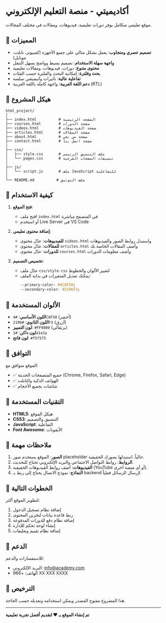 # أكاديميتي - منصة التعليم الإلكتروني

موقع تعليمي متكامل يوفر دورات تعليمية، فيديوهات، ومقالات في مختلف المجالات.

## 🎯 المميزات

- **تصميم عصري ومتجاوب**: يعمل بشكل مثالي على جميع الأجهزة (كمبيوتر، تابلت، موبايل)
- **واجهة سهلة الاستخدام**: تصميم بسيط وواضح يسهل التنقل
- **محتوى متنوع**: دورات، فيديوهات، ومقالات تعليمية
- **بحث وفلترة**: إمكانية البحث والفلترة حسب الفئات
- **تفاعلية عالية**: تأثيرات وانيميشن سلسة
- **دعم اللغة العربية**: واجهة كاملة باللغة العربية (RTL)

## 📁 هيكل المشروع

```
html_project/
│
├── index.html          # الصفحة الرئيسية
├── courses.html        # صفحة الدورات
├── videos.html         # صفحة الفيديوهات
├── articles.html       # صفحة المقالات
├── about.html          # صفحة من نحن
├── contact.html        # صفحة اتصل بنا
│
├── css/
│   ├── style.css       # ملف التنسيق الرئيسي
│   └── pages.css       # تنسيقات الصفحات الفرعية
│
├── js/
│   └── script.js       # ملف JavaScript للتفاعلية
│
└── README.md          # ملف التوثيق
```

## 🚀 كيفية الاستخدام

1. **فتح الموقع**:
   - افتح ملف `index.html` في المتصفح مباشرة
   - أو استخدم Live Server في VS Code

2. **إضافة محتوى تعليمي**:
   - **للفيديوهات**: عدّل محتوى `videos.html` واستبدل روابط الصور والفيديوهات
   - **للمقالات**: عدّل محتوى `articles.html` وأضف المقالات الخاصة بك
   - **للدورات**: عدّل محتوى `courses.html` وأضف معلومات الدورات

3. **تخصيص التصميم**:
   - عدّل ملف `css/style.css` لتغيير الألوان والخطوط
   - يمكنك تعديل المتغيرات في بداية الملف:
     ```css
     --primary-color: #4CAF50;
     --secondary-color: #2196F3;
     ```

## 🎨 الألوان المستخدمة

- **اللون الأساسي**: `#4CAF50` (أخضر)
- **اللون الثانوي**: `#2196F3` (أزرق)
- **لون التمييز**: `#FF9800` (برتقالي)
- **لون داكن**: `#1a1a1a`
- **لون فاتح**: `#f5f5f5`

## 📱 التوافق

الموقع متوافق مع:
- ✅ جميع المتصفحات الحديثة (Chrome, Firefox, Safari, Edge)
- ✅ الهواتف الذكية والتابلت
- ✅ شاشات بجميع الأحجام

## 🔧 التقنيات المستخدمة

- **HTML5**: هيكل الموقع
- **CSS3**: التنسيق والتصميم
- **JavaScript**: التفاعلية
- **Font Awesome**: الأيقونات

## 📝 ملاحظات مهمة

1. **الصور**: الموقع يستخدم صور placeholder حالياً. استبدلها بصورك الحقيقية.
2. **الروابط**: روابط التواصل الاجتماعي والبريد الإلكتروني تحتاج للتحديث.
3. **الفيديوهات**: أضف روابط الفيديوهات الحقيقية (YouTube أو أي منصة أخرى).
4. **النماذج**: نموذج الاتصال يحتاج إلى ربط بـ backend لإرسال الرسائل فعلياً.

## 🎯 الخطوات التالية

لتطوير الموقع أكثر:
1. إضافة نظام تسجيل الدخول
2. ربط قاعدة بيانات لتخزين المحتوى
3. إضافة نظام دفع للدورات المدفوعة
4. إنشاء لوحة تحكم للإدارة
5. إضافة نظام تقييم وتعليقات

## 📧 الدعم

للاستفسارات والدعم:
- البريد الإلكتروني: info@academy.com
- الهاتف: +966 XX XXX XXXX

## 📄 الترخيص

هذا المشروع مفتوح المصدر ويمكن استخدامه وتعديله حسب الحاجة.

---

**تم إنشاء الموقع بـ ❤️ لتقديم أفضل تجربة تعليمية**
